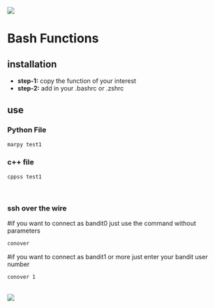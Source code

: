 <img src="https://user-images.githubusercontent.com/73097560/115834477-dbab4500-a447-11eb-908a-139a6edaec5c.gif"><br>
# Bash Functions 
## installation
* **step-1:** copy the function of your interest
* **step-2:** add in your .bashrc or .zshrc

## use

### Python File
```bash
marpy test1
```

### c++ file
```bash
cppss test1
```
<br>

### ssh over the wire

#if you want to connect as bandit0 just use the command without parameters
```bash
conover
```

#if you want to connect as bandit1 or more just enter your bandit user number
```bash
conover 1
```
<br>
<img src="https://user-images.githubusercontent.com/73097560/115834477-dbab4500-a447-11eb-908a-139a6edaec5c.gif"><br><br>
